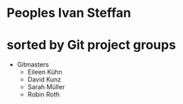 # Peoples Ivan Steffan


# sorted by Git project groups

* Gitmasters
	* Eileen Kühn
	* David Kunz
	* Sarah Müller
	* Robin Roth

